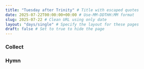 ```yaml
---
title: "Tuesday after Trinity" # Title with escaped quotes
date: 2025-07-22T00:00:00+00:00 # Use-MM-DDTHH:MM format
slug: 2025-07-22 # Clean URL using only date
layout: "days/single" # Specify the layout for these pages
draft: false # Set to true to hide the page
---
```


### Collect


### Hymn